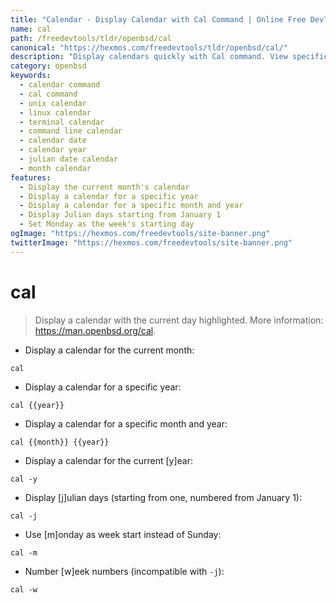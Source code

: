 ```yaml
---
title: "Calendar - Display Calendar with Cal Command | Online Free DevTools by Hexmos"
name: cal
path: /freedevtools/tldr/openbsd/cal
canonical: "https://hexmos.com/freedevtools/tldr/openbsd/cal/"
description: "Display calendars quickly with Cal command. View specific months, years, and Julian dates. Free online tool, no registration required."
category: openbsd
keywords:
  - calendar command
  - cal command
  - unix calendar
  - linux calendar
  - terminal calendar
  - command line calendar
  - calendar date
  - calendar year
  - julian date calendar
  - month calendar
features:
  - Display the current month's calendar
  - Display a calendar for a specific year
  - Display a calendar for a specific month and year
  - Display Julian days starting from January 1
  - Set Monday as the week's starting day
ogImage: "https://hexmos.com/freedevtools/site-banner.png"
twitterImage: "https://hexmos.com/freedevtools/site-banner.png"
---
```


# cal

> Display a calendar with the current day highlighted.
> More information: <https://man.openbsd.org/cal>.

- Display a calendar for the current month:

`cal`

- Display a calendar for a specific year:

`cal {{year}}`

- Display a calendar for a specific month and year:

`cal {{month}} {{year}}`

- Display a calendar for the current [y]ear:

`cal -y`

- Display [j]ulian days (starting from one, numbered from January 1):

`cal -j`

- Use [m]onday as week start instead of Sunday:

`cal -m`

- Number [w]eek numbers (incompatible with `-j`):

`cal -w`
